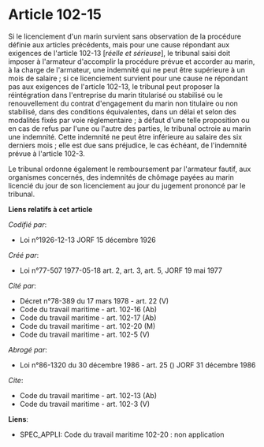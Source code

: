 # Article 102-15

Si le licenciement d'un marin survient sans observation de la procédure définie aux articles précédents, mais pour une cause
répondant aux exigences de l'article 102-13 [*réelle et sérieuse*], le tribunal saisi doit imposer à l'armateur d'accomplir
la procédure prévue et accorder au marin, à la charge de l'armateur, une indemnité qui ne peut être supérieure à un mois de
salaire ; si ce licenciement survient pour une cause ne répondant pas aux exigences de l'article 102-13, le tribunal peut
proposer la réintégration dans l'entreprise du marin titularisé ou stabilisé ou le renouvellement du contrat d'engagement du
marin non titulaire ou non stabilisé, dans des conditions équivalentes, dans un délai et selon des modalités fixés par voie
réglementaire ; à défaut d'une telle proposition ou en cas de refus par l'une ou l'autre des parties, le tribunal octroie au
marin une indemnité. Cette indemnité ne peut être inférieure au salaire des six derniers mois ; elle est due sans préjudice,
le cas échéant, de l'indemnité prévue à l'article 102-3.

Le tribunal ordonne également le remboursement par l'armateur fautif, aux organismes concernés, des indemnités de chômage
payées au marin licencié du jour de son licenciement au jour du jugement prononcé par le tribunal.

**Liens relatifs à cet article**

_Codifié par_:

  - Loi n°1926-12-13 JORF 15 décembre 1926

_Créé par_:

  - Loi n°77-507 1977-05-18 art. 2, art. 3, art. 5, JORF 19 mai 1977

_Cité par_:

  - Décret n°78-389 du 17 mars 1978 - art. 22 (V)
  - Code du travail maritime - art. 102-16 (Ab)
  - Code du travail maritime - art. 102-17 (Ab)
  - Code du travail maritime - art. 102-20 (M)
  - Code du travail maritime - art. 102-5 (V)

_Abrogé par_:

  - Loi n°86-1320 du 30 décembre 1986 - art. 25 () JORF 31 décembre 1986

_Cite_:

  - Code du travail maritime - art. 102-13 (Ab)
  - Code du travail maritime - art. 102-3 (V)

**Liens**:

  - SPEC_APPLI: Code du travail maritime 102-20 : non application
